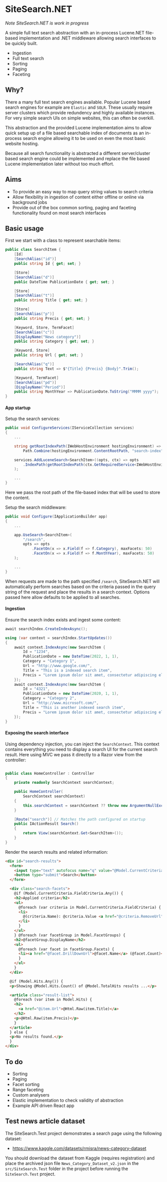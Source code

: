 # SiteSearch.NET

_Note SiteSearch.NET is work in progress_

A simple full text search abstraction with an in-process Lucene.NET file-based implementation and .NET middleware allowing search interfaces to be quickly built.

- Ingestion
- Full text search
- Sorting
- Paging
- Faceting

## Why?

There a many full text search engines available. Popular Lucene based search engines for example are `Elastic` and `SOLR`. These usually require server clusters which provide redundency and highly available instances. For very simple search UIs on simple websites, this can often be overkill.

This abstraction and the provided Lucene implementation aims to allow quick setup up of a file based searchable index of documents as an in-process search engine allowing it to be used on even the most basic website hosting.

Because all search functionality is abstracted a different server/cluster based search engine could be implemented and replace the file based Lucene implementation later without too much effort.

## Aims

- To provide an easy way to map query string values to search criteria
- Allow flexibility in ingestion of content either offline or online via background jobs
- Provide out of the box common sorting, paging and faceting functionality found on most search interfaces

## Basic usage

First we start with a class to represent searchable items:

```csharp
public class SearchItem {
    [Id]
    [SearchAlias("id")]
    public string Id { get; set; }

    [Store]
    [SearchAlias("d")]
    public DateTime PublicationDate { get; set; }

    [Store]
    [SearchAlias("t")]
    public string Title { get; set; }

    [Store]
    [SearchAlias("p")]
    public string Precis { get; set; }

    [Keyword, Store, TermFacet]
    [SearchAlias("c")]
    [DisplayName("News category")]
    public string Category { get; set; }

    [Keyword, Store]
    public string Url { get; set; }

    [SearchAlias("q")]
    public string Text => $"{Title} {Precis} {Body}".Trim();

    [Keyword, TermFacet]
    [SearchAlias("pd")]
    [DisplayName("Period")]
    public string MonthYear => PublicationDate.ToString("MMMM yyyy");
}
```

#### App startup

Setup the search services:

```csharp
public void ConfigureServices(IServiceCollection services)
{
    ...

    string getRootIndexPath(IWebHostEnvironment hostingEnvironment) =>
        Path.Combine(hostingEnvironment.ContentRootPath, "search-index");

    services.AddLuceneSearch<SearchItem>((opts, ctx) => opts
        .IndexPath(getRootIndexPath(ctx.GetRequiredService<IWebHostEnvironment>()))
    );

    ...
}
```

Here we pass the root path of the file-based index that will be used to store the content.

Setup the search middleware:

```csharp
public void Configure(IApplicationBuilder app)
{
    ...

    app.UseSearch<SearchItem>(
        "/search",
        opts => opts
            .FacetOn(x => x.Field(f => f.Category), maxFacets: 50)
            .FacetOn(x => x.Field(f => f.MonthYear), maxFacets: 50)
    );

    ...
}
```

When requests are made to the path specified `/search`, SiteSearch.NET will automatically perform searches based on the criteria passed in the query string of the request and place the results in a search context. Options passed here allow defaults to be applied to all searches.

#### Ingestion

Ensure the search index exists and ingest some content:

```csharp
await searchIndex.CreateIndexAsync();

using (var context = searchIndex.StartUpdates())
{
    await context.IndexAsync(new SearchItem {
        Id = "1234",
        PublicationDate = new DateTime(2022, 1, 1),
        Category = "Category 1",
        Url = "http://www.google.com/",
        Title = "This is a indexed search item",
        Precis = "Lorem ipsum dolor sit amet, consectetur adipiscing elit. Sed sit amet tincidunt magna, sed consequat lorem. Integer sit amet sollicitudin lorem, id luctus magna. Phasellus dapibus tellus magna, id porta velit fermentum non."
    });
    await context.IndexAsync(new SearchItem {
        Id = "4321",
        PublicationDate = new DateTime(2020, 1, 1),
        Category = "Category 2",
        Url = "http://www.microsoft.com/",
        Title = "This is another indexed search item",
        Precis = "Lorem ipsum dolor sit amet, consectetur adipiscing elit. Sed sit amet tincidunt magna, sed consequat lorem. Integer sit amet sollicitudin lorem, id luctus magna. Phasellus dapibus tellus magna, id porta velit fermentum non."
    });
}

```

#### Exposing the search interface

Using dependency injection, you can inject the `SearchContext`. This context contains everything you need to display a search UI for the current search result. Here using MVC we pass it directly to a Razor view from the controller:

```csharp

public class HomeController : Controller
{
    private readonly SearchContext searchContext;

    public HomeController(
        SearchContext searchContext)
    {
        this.searchContext = searchContext ?? throw new ArgumentNullException(nameof(searchContext));
    }

    [Route("search")] // Matches the path configured on startup
    public IActionResult Search()
    {
        return View(searchContext.Get<SearchItem>());
    }
}

```

Render the search results and related information:

```html
<div id="search-results">
  <form>
    <input type="text" autofocus name="q" value="@Model.CurrentCriteria.Term" />
    <button type="submit">Search</button>
  </form>

  <div class="search-facets">
    @if (Model.CurrentCriteria.FieldCriteria.Any()) {
    <h2>Applied criteria</h2>
    <ul>
      @foreach (var criteria in Model.CurrentCriteria.FieldCriteria) {
      <li>
        @(criteria.Name): @criteria.Value <a href="@criteria.RemoveUrl">X</a>
      </li>
      }
    </ul>
    } @foreach (var facetGroup in Model.FacetGroups) {
    <h2>@facetGroup.DisplayName</h2>
    <ul>
      @foreach (var facet in facetGroup.Facets) {
      <li><a href="@facet.DrillDownUrl">@facet.Name</a> (@facet.Count)</li>
      }
    </ul>
    }
  </div>

  @if (Model.Hits.Any()) {
  <p>Showing @Model.Hits.Count() of @Model.TotalHits results ...</p>

  <article class="result-list">
    @foreach (var item in Model.Hits) {
    <h2>
      <a href="@item.Url">@Html.Raw(item.Title)</a>
    </h2>
    <p>@Html.Raw(item.Precis)</p>
    }
  </article>
  } else {
  <p>No results found.</p>
  }
</div>
```

## To do

- Sorting
- Paging
- Facet sorting
- Range faceting
- Custom analysers
- Elastic implementation to check validity of abstraction
- Example API driven React app

## Test news article dataset

The SiteSearch.Test project demonstrates a search page using the following dataset:

- https://www.kaggle.com/datasets/rmisra/news-category-dataset

You should download the dataset from Kaggle (requires registration) and place the archived json file `News_Category_Dataset_v2.json` in the `src/SiteSearch.Test` folder in the project before running the `SiteSearch.Test` project.
